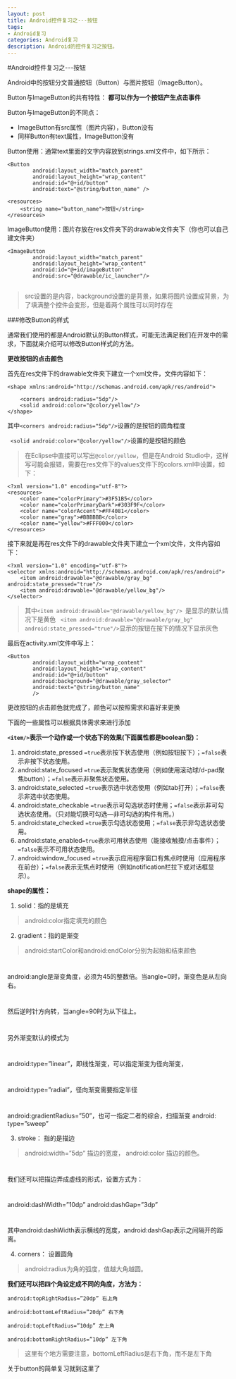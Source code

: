 ```yaml
---
layout: post
title: Android控件复习之---按钮
tags:
- Android复习
categories: Android复习
description: Android的控件复习之按钮。
---
```

#Android控件复习之---按钮

Android中的按钮分文普通按钮（Button）与图片按钮（ImageButton）。
 
Button与ImageButton的共有特性：
**都可以作为一个按钮产生点击事件**

Button与ImageButton的不同点：

* ImageButton有src属性（图片内容），Button没有
* 同样Button有text属性，ImageButton没有

Button使用：通常text里面的文字内容放到strings.xml文件中，如下所示：

```
<Button
        android:layout_width="match_parent"
        android:layout_height="wrap_content"
        android:id="@+id/button"
        android:text="@string/button_name" />
```
```
<resources>
    <string name="button_name">按钮</string>
</resources>
```
ImageButton使用：图片存放在res文件夹下的drawable文件夹下（你也可以自己建文件夹）

```
<ImageButton
        android:layout_width="match_parent"
        android:layout_height="wrap_content"
        android:id="@+id/imageButton"
        android:src="@drawable/ic_launcher"/>
        
```

>src设置的是内容，background设置的是背景，如果将图片设置成背景，为了填满整个控件会变形，但是着两个属性可以同时存在

###修改Button的样式

通常我们使用的都是Android默认的Button样式，可能无法满足我们在开发中的需求，下面就来介绍可以修改Button样式的方法。

**更改按钮的点击颜色**

首先在res文件下的drawable文件夹下建立一个xml文件，文件内容如下：

```
<shape xmlns:android="http://schemas.android.com/apk/res/android">

    <corners android:radius="5dp"/>
    <solid android:color="@color/yellow"/>
</shape>
```
其中`<corners android:radius="5dp"/>`设置的是按钮的圆角程度

` <solid android:color="@color/yellow"/>`设置的是按钮的颜色

>在Eclipse中直接可以写出`@color/yellow`，但是在Android Studio中，这样写可能会报错，需要在res文件下的values文件下的colors.xml中设置，如下：

```
<?xml version="1.0" encoding="utf-8"?>
<resources>
    <color name="colorPrimary">#3F51B5</color>
    <color name="colorPrimaryDark">#303F9F</color>
    <color name="colorAccent">#FF4081</color>
    <color name="gray">#BBBBBB</color>
    <color name="yellow">#FFF000</color>
</resources>
```
接下来就是再在res文件下的drawable文件夹下建立一个xml文件，文件内容如下：

```
<?xml version="1.0" encoding="utf-8"?>
<selector xmlns:android="http://schemas.android.com/apk/res/android">
    <item android:drawable="@drawable/gray_bg" android:state_pressed="true"/>
    <item android:drawable="@drawable/yellow_bg"/>
</selector>
```
>其中`<item android:drawable="@drawable/yellow_bg"/>
`是显示的默认情况下是黄色
` <item android:drawable="@drawable/gray_bg" android:state_pressed="true"/>`显示的按钮在按下的情况下显示灰色

最后在activity.xml文件中写上：

```
<Button
        android:layout_width="wrap_content"
        android:layout_height="wrap_content"
        android:id="@+id/button"
        android:background="@drawable/gray_selector"
        android:text="@string/button_name"
        />
```
更改按钮的点击颜色就完成了，颜色可以按照需求和喜好来更换

下面的一些属性可以根据具体需求来进行添加

**`<item/>`表示一个动作或一个状态下的效果(下面属性都是boolean型)：** 

1. android:state_pressed `=true`表示按下状态使用（例如按钮按下）；`=false`表示非按下状态使用。 
2. android:state_focused `=true`表示聚焦状态使用（例如使用滚动球/d-pad聚焦button）；`=false`表示非聚焦状态使用。 
3. android:state_selected `=true`表示选中状态使用（例如tab打开）；`=false`表示非选中状态使用。 
4. android:state_checkable `=true`表示可勾选状态时使用；`=false`表示非可勾选状态使用。（只对能切换可勾选—非可勾选的构件有用。） 
5. android:state_checked `=true`表示勾选状态使用；`=false`表示非勾选状态使用。 
6. android:state_enabled`=true`表示可用状态使用（能接收触摸/点击事件）；`=false`表示不可用状态使用。 
7. android:window_focused `=true`表示应用程序窗口有焦点时使用（应用程序在前台）；`=false`表示无焦点时使用（例如notification栏拉下或对话框显示）。


**shape的属性：**

1. solid：指的是填充  
>android:color指定填充的颜色 

2. gradient：指的是渐变
>android:startColor和android:endColor分别为起始和结束颜色
#
android:angle是渐变角度，必须为45的整数倍。当angle=0时，渐变色是从左向右。
#
然后逆时针方向转，当angle=90时为从下往上。
#
另外渐变默认的模式为
#
android:type=”linear”，即线性渐变，可以指定渐变为径向渐变， 
#
android:type=”radial”，径向渐变需要指定半径
#
android:gradientRadius=”50”，也可一指定二者的综合，扫描渐变 android: type=”sweep” 

3. stroke： 指的是描边 
>android:width=”5dp” 描边的宽度，
android:color 描边的颜色。 
#
我们还可以把描边弄成虚线的形式，设置方式为： 
#
android:dashWidth=”10dp” android:dashGap=”3dp” 
#
其中android:dashWidth表示横线的宽度，android:dashGap表示之间隔开的距离。 

4. corners： 设置圆角 
>android:radius为角的弧度，值越大角越圆。 

**我们还可以把四个角设定成不同的角度，方法为：**

```
android:topRightRadius=”20dp” 右上角

android:bottomLeftRadius=”20dp” 右下角

android:topLeftRadius=”10dp” 左上角

android:bottomRightRadius=”10dp” 左下角 
```
>这里有个地方需要注意，bottomLeftRadius是右下角，而不是左下角 

关于button的简单复习就到这里了